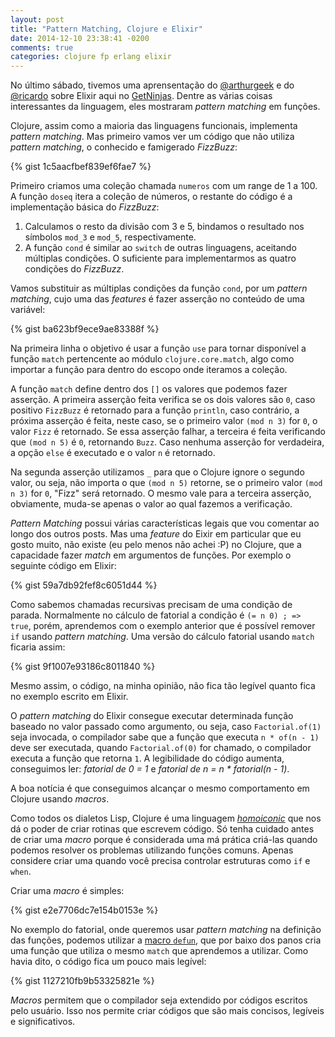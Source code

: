 ```yaml
---
layout: post
title: "Pattern Matching, Clojure e Elixir"
date: 2014-12-10 23:38:41 -0200
comments: true
categories: clojure fp erlang elixir
---
```


No último sábado, tivemos uma aprensentação do [@arthurgeek](https://twitter.com/arthurgeek) e do [@ricardo](https://twitter.com/almeidaricardo) sobre Elixir aqui no [GetNinjas](http://www.getninjas.com.br). Dentre as várias coisas interessantes da linguagem, eles mostraram *pattern matching* em funções. <!--more-->

Clojure, assim como a maioria das linguagens funcionais, implementa *pattern matching*. Mas primeiro vamos ver um código que não utiliza *pattern matching*, o conhecido e famigerado *FizzBuzz*:

{% gist 1c5aacfbef839ef6fae7 %}

Primeiro criamos uma coleção chamada `numeros` com um range de 1 a 100. A função `doseq` itera a coleção de números, o restante do código é a implementação básica do *FizzBuzz*:

1. Calculamos o resto da divisão com 3 e 5, bindamos o resultado nos símbolos `mod_3` e `mod_5`, respectivamente.
2. A função `cond` é similar ao `switch` de outras linguagens, aceitando múltiplas condições. O suficiente para implementarmos as quatro condições do *FizzBuzz*.

Vamos substituir as múltiplas condições da função `cond`, por um *pattern matching*, cujo uma das *features* é fazer asserção no conteúdo de uma variável:

{% gist ba623bf9ece9ae83388f %}

Na primeira linha o objetivo é usar a função `use` para tornar disponível a função `match` pertencente ao módulo `clojure.core.match`, algo como importar a função para dentro do escopo onde iteramos a coleção.

A função `match` define dentro dos `[]` os valores que podemos fazer asserção. A primeira asserção feita verifica se os dois valores são `0`, caso positivo `FizzBuzz` é retornado para a função `println`, caso contrário, a próxima asserção é feita, neste caso, se o primeiro valor `(mod n 3)` for `0`, o valor `Fizz` é retornado. Se essa asserção falhar, a terceira é feita verificando que `(mod n 5)` é `0`, retornando `Buzz`. Caso nenhuma asserção for verdadeira, a opção `else` é executado e o valor `n` é retornado.  

Na segunda asserção utilizamos `_` para que o Clojure ignore o segundo valor, ou seja, não importa o que `(mod n 5)` retorne, se o primeiro valor `(mod n 3)` for `0`, "Fizz" será retornado. O mesmo vale para a terceira asserção, obviamente, muda-se apenas o valor ao qual fazemos a verificação.

*Pattern Matching* possui várias características legais que vou comentar ao longo dos outros posts. Mas uma *feature* do Eixir em particular que eu gosto muito, não existe (eu pelo menos não achei :P) no Clojure, que a capacidade fazer *match* em argumentos de funções. Por exemplo o seguinte código em Elixir:

{% gist 59a7db92fef8c6051d44 %}

Como sabemos chamadas recursivas precisam de uma condição de parada. Normalmente no cálculo de fatorial a condição é `(= n 0) ; => true`, porém, aprendemos com o exemplo anterior que é possível remover `if` usando *pattern matching*. Uma versão do cálculo fatorial usando `match` ficaria assim:

{% gist 9f1007e93186c8011840 %}

Mesmo assim, o código, na minha opinião, não fica tão legível quanto fica no exemplo escrito em Elixir.

O *pattern matching* do Elixir consegue executar determinada função baseado no valor passado como argumento, ou seja, caso `Factorial.of(1)` seja invocada, o compilador sabe que a função que executa `n * of(n - 1)` deve ser executada, quando `Factorial.of(0)` for chamado, o compilador executa a função que retorna `1`. A legibilidade do código aumenta, conseguimos ler: *fatorial de 0 = 1* e *fatorial de n = n * fatorial(n - 1)*.

A boa notícia é que conseguimos alcançar o mesmo comportamento em Clojure usando *macros*.

Como todos os dialetos Lisp, Clojure é uma linguagem [*homoiconic*](https://en.wikipedia.org/wiki/Homoiconic) que nos dá o poder de criar rotinas que escrevem código. Só tenha cuidado antes de criar uma *macro* porque é considerada uma má prática criá-las quando podemos resolver os problemas utilizando funções comuns. Apenas considere criar uma quando você precisa controlar estruturas como `if` e `when`.

Criar uma *macro* é simples:

{% gist e2e7706dc7e154b0153e %}

No exemplo do fatorial, onde queremos usar *pattern matching* na definição das funções, podemos utilizar a [macro `defun`](https://github.com/killme2008/defun), que por baixo dos panos cria uma função que utiliza o mesmo `match` que aprendemos a utilizar. Como havia dito, o código fica um pouco mais legível:

{% gist 1127210fb9b53325821e %}

*Macros* permitem que o compilador seja extendido por códigos escritos pelo usuário. Isso nos permite criar códigos que são mais concisos, legíveis e significativos.
